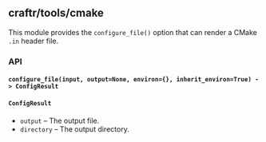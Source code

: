 ## craftr/tools/cmake

This module provides the `configure_file()` option that can render a CMake
`.in` header file.

### API

#### `configure_file(input, output=None, environ={}, inherit_environ=True) -> ConfigResult`

#### `ConfigResult`

* `output` &ndash; The output file.
* `directory` &ndash; The output directory.
